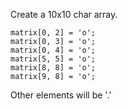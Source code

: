 Create a 10x10 char array. <br>
    

    matrix[0, 2] = 'o';
    matrix[0, 3] = 'o';
    matrix[0, 4] = 'o';
    matrix[5, 5] = 'o';
    matrix[8, 8] = 'o';
    matrix[9, 8] = 'o'; 
Other elements will be '.'
